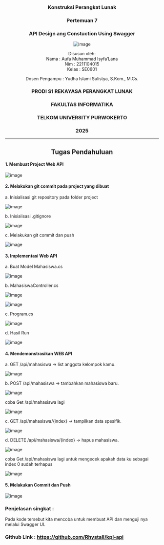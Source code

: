 <div align="center">

### Konstruksi Perangkat Lunak

### Pertemuan 7
### API Design ang Constuction Using Swagger

![image](https://github.com/user-attachments/assets/2948daec-1e7a-4765-8f23-df638a387c87)

Disusun oleh:  
Nama : Aufa Muhammad Isyfa’Lana  
Nim : 2211104015  
Kelas : SE0601

Dosen Pengampu : 
Yudha Islami Sulistya, S.Kom., M.Cs. 

### PRODI S1 REKAYASA PERANGKAT LUNAK  
### FAKULTAS INFORMATIKA  
### TELKOM UNIVERSITY PURWOKERTO  
### 2025

</div>

---
<div align="center">

## Tugas Pendahuluan

</div>

#### 1. Membuat Project Web API 

![image](https://github.com/user-attachments/assets/f80aacd6-8aba-493f-9245-9412e1422c0c)

#### 2. Melakukan git commit pada project yang dibuat
a. Inisialisasi git repository pada folder project

![image](https://github.com/user-attachments/assets/4ca52e23-faa3-4d58-b3f2-1c8eaa42afc3)

b. Inisialisasi .gitignore 

![image](https://github.com/user-attachments/assets/1fea7eef-284d-4346-b976-0773bb88742c)

c. Melakukan git commit dan push 

![image](https://github.com/user-attachments/assets/dff2da48-f80a-4d40-a893-e7390ea2308d)


#### 3. Implementasi Web API 
a. Buat Model Mahasiswa.cs

![image](https://github.com/user-attachments/assets/1368d4f7-c90f-46c0-be4a-007fef146049)

b. MahasiswaController.cs

![image](https://github.com/user-attachments/assets/9bfc3346-8d31-4f1e-9e15-63d6363f0fd8)

![image](https://github.com/user-attachments/assets/3fde4630-bf11-4d6b-835e-793c22ea1e3b)

c. Program.cs

![image](https://github.com/user-attachments/assets/8894397d-7963-49c6-9980-4887ee567d3c)

d. Hasil Run 

![image](https://github.com/user-attachments/assets/6cc54e02-32c8-4717-8d84-50ae79e5f631)


#### 4. Mendemonstrasikan WEB API
a. GET /api/mahasiswa → list anggota kelompok kamu.

![image](https://github.com/user-attachments/assets/2689de26-dc29-4555-a060-41ff84ea5779)

b. POST /api/mahasiswa → tambahkan mahasiswa baru.

![image](https://github.com/user-attachments/assets/944cf59c-1839-445a-89ea-24bdda753b10)

coba Get /api/mahasiswa lagi 

![image](https://github.com/user-attachments/assets/eb81fb67-224d-4e97-9011-c9d45f1777fc)

c. GET /api/mahasiswa/{index} → tampilkan data spesifik.

![image](https://github.com/user-attachments/assets/b752de46-095f-431a-9da2-4bf6db35585d)

d. DELETE /api/mahasiswa/{index} → hapus mahasiswa.

![image](https://github.com/user-attachments/assets/57ba1019-1d4a-4a33-bc6f-92f99e4d6d82)

coba Get /api/mahasiswa lagi untuk mengecek apakah data ku sebagai index 0 sudah terhapus

![image](https://github.com/user-attachments/assets/deadc344-ff3f-4c4a-872a-bb4caaebefbc)

#### 5. Melakukan Commit dan Push 

![image](https://github.com/user-attachments/assets/e10003e0-819a-4fc9-835f-cd09cbf0c0c3)

### Penjelasan singkat : 
Pada kode tersebut kita mencoba untuk membuat API dan menguji nya melalui Swagger UI.

### Github Link : https://github.com/Rhystall/kpl-api


